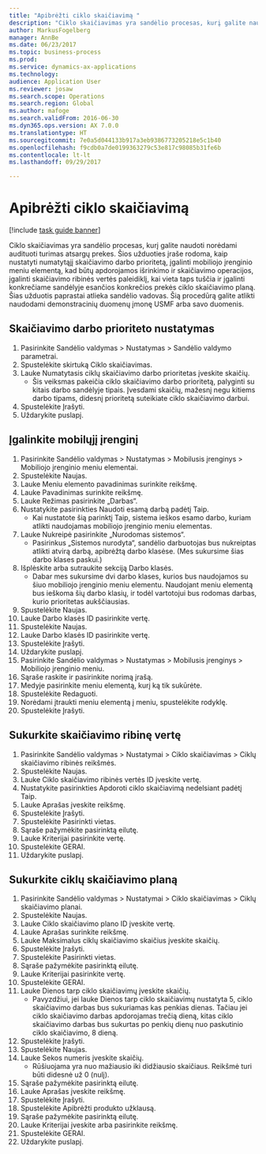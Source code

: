 ```yaml
--- 
title: "Apibrėžti ciklo skaičiavimą "
description: "Ciklo skaičiavimas yra sandėlio procesas, kurį galite naudoti norėdami audituoti turimas atsargų prekes."
author: MarkusFogelberg
manager: AnnBe
ms.date: 06/23/2017
ms.topic: business-process
ms.prod: 
ms.service: dynamics-ax-applications
ms.technology: 
audience: Application User
ms.reviewer: josaw
ms.search.scope: Operations
ms.search.region: Global
ms.author: mafoge
ms.search.validFrom: 2016-06-30
ms.dyn365.ops.version: AX 7.0.0
ms.translationtype: HT
ms.sourcegitcommit: 7e0a5d044133b917a3eb9386773205218e5c1b40
ms.openlocfilehash: f9cdb0a7de0199363279c53e817c98085b31fe6b
ms.contentlocale: lt-lt
ms.lasthandoff: 09/29/2017

---
```

# <a name="define-cycle-counting"></a>Apibrėžti ciklo skaičiavimą  

[!include [task guide banner](../../includes/task-guide-banner.md)]

Ciklo skaičiavimas yra sandėlio procesas, kurį galite naudoti norėdami audituoti turimas atsargų prekes. Šios užduoties įraše rodoma, kaip nustatyti numatytąjį skaičiavimo darbo prioritetą, įgalinti mobiliojo įrenginio meniu elementą, kad būtų apdorojamos išrinkimo ir skaičiavimo operacijos, įgalinti skaičiavimo ribinės vertės paleidiklį, kai vieta taps tuščia ir įgalinti konkrečiame sandėlyje esančios konkrečios prekės ciklo skaičiavimo planą. Šias užduotis paprastai atlieka sandėlio vadovas. Šią procedūrą galite atlikti naudodami demonstracinių duomenų įmonę USMF arba savo duomenis.


## <a name="set-the-priority-of-counting-work"></a>Skaičiavimo darbo prioriteto nustatymas
1. Pasirinkite Sandėlio valdymas > Nustatymas > Sandėlio valdymo parametrai.
2. Spustelėkite skirtuką Ciklo skaičiavimas.
3. Lauke Numatytasis ciklų skaičiavimo darbo prioritetas įveskite skaičių.
    * Šis veiksmas pakeičia ciklo skaičiavimo darbo prioritetą, palyginti su kitais darbo sandėlyje tipais. Įvesdami skaičių, mažesnį negu kitiems darbo tipams, didesnį prioritetą suteikiate ciklo skaičiavimo darbui.  
4. Spustelėkite Įrašyti.
5. Uždarykite puslapį.

## <a name="enable-the-mobile-device"></a>Įgalinkite mobilųjį įrenginį
1. Pasirinkite Sandėlio valdymas > Nustatymas > Mobilusis įrenginys > Mobiliojo įrenginio meniu elementai.
2. Spustelėkite Naujas.
3. Lauke Meniu elemento pavadinimas surinkite reikšmę.
4. Lauke Pavadinimas surinkite reikšmę.
5. Lauke Režimas pasirinkite „Darbas“.
6. Nustatykite pasirinkties Naudoti esamą darbą padėtį Taip.
    * Kai nustatote šią parinktį Taip, sistema ieškos esamo darbo, kuriam atlikti naudojamas mobiliojo įrenginio meniu elementas.  
7. Lauke Nukreipė pasirinkite „Nurodomas sistemos“.
    * Pasirinkus „Sistemos nurodyta“, sandėlio darbuotojas bus nukreiptas atlikti atvirą darbą, apibrėžtą darbo klasėse. (Mes sukursime šias darbo klases paskui.)  
8. Išplėskite arba sutraukite sekciją Darbo klasės.
    * Dabar mes sukursime dvi darbo klases, kurios bus naudojamos su šiuo mobiliojo įrenginio meniu elementu. Naudojant meniu elementą bus ieškoma šių darbo klasių, ir todėl vartotojui bus rodomas darbas, kurio prioritetas aukščiausias.  
9. Spustelėkite Naujas.
10. Lauke Darbo klasės ID pasirinkite vertę.
11. Spustelėkite Naujas.
12. Lauke Darbo klasės ID pasirinkite vertę.
13. Spustelėkite Įrašyti.
14. Uždarykite puslapį.
15. Pasirinkite Sandėlio valdymas > Nustatymas > Mobilusis įrenginys > Mobiliojo įrenginio meniu.
16. Sąraše raskite ir pasirinkite norimą įrašą.
17. Medyje pasirinkite meniu elementą, kurį ką tik sukūrėte.
18. Spustelėkite Redaguoti.
19. Norėdami įtraukti meniu elementą į meniu, spustelėkite rodyklę.
20. Spustelėkite Įrašyti.

## <a name="create-a-counting-threshold"></a>Sukurkite skaičiavimo ribinę vertę
1. Pasirinkite Sandėlio valdymas > Nustatymai > Ciklo skaičiavimas > Ciklų skaičiavimo ribinės reikšmės.
2. Spustelėkite Naujas.
3. Lauke Ciklo skaičiavimo ribinės vertės ID įveskite vertę.
4. Nustatykite pasirinkties Apdoroti ciklo skaičiavimą nedelsiant padėtį Taip.
5. Lauke Aprašas įveskite reikšmę.
6. Spustelėkite Įrašyti.
7. Spustelėkite Pasirinkti vietas.
8. Sąraše pažymėkite pasirinktą eilutę.
9. Lauke Kriterijai pasirinkite vertę.
10. Spustelėkite GERAI.
11. Uždarykite puslapį.

## <a name="create-a-cycle-count-plan"></a>Sukurkite ciklų skaičiavimo planą
1. Pasirinkite Sandėlio valdymas > Nustatymai > Ciklo skaičiavimas > Ciklų skaičiavimo planai.
2. Spustelėkite Naujas.
3. Lauke Ciklo skaičiavimo plano ID įveskite vertę.
4. Lauke Aprašas surinkite reikšmę.
5. Lauke Maksimalus ciklų skaičiavimo skaičius įveskite skaičių.
6. Spustelėkite Įrašyti.
7. Spustelėkite Pasirinkti vietas.
8. Sąraše pažymėkite pasirinktą eilutę.
9. Lauke Kriterijai pasirinkite vertę.
10. Spustelėkite GERAI.
11. Lauke Dienos tarp ciklo skaičiavimų įveskite skaičių.
    * Pavyzdžiui, jei lauke Dienos tarp ciklo skaičiavimų nustatyta 5, ciklo skaičiavimo darbas bus sukuriamas kas penkias dienas. Tačiau jei ciklo skaičiavimo darbas apdorojamas trečią dieną, kitas ciklo skaičiavimo darbas bus sukurtas po penkių dienų nuo paskutinio ciklo skaičiavimo, 8 dieną.  
12. Spustelėkite Įrašyti.
13. Spustelėkite Naujas.
14. Lauke Sekos numeris įveskite skaičių.
    * Rūšiuojama yra nuo mažiausio iki didžiausio skaičiaus. Reikšmė turi būti didesnė už 0 (nulį).  
15. Sąraše pažymėkite pasirinktą eilutę.
16. Lauke Aprašas įveskite reikšmę.
17. Spustelėkite Įrašyti.
18. Spustelėkite Apibrėžti produkto užklausą.
19. Sąraše pažymėkite pasirinktą eilutę.
20. Lauke Kriterijai įveskite arba pasirinkite reikšmę.
21. Spustelėkite GERAI.
22. Uždarykite puslapį.


